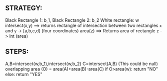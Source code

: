 ## STRATEGY:
Black Rectangle 1: b_1, Black Rectangle 2: b_2
White rectangle: w
intersect(x,y) ==> returns rectangle of intersection between two rectangles `x` and `y` -> [a,b,c,d] (four coordinates)
area(z) ==> Returns area of rectangle `z` -> int (area)

## STEPS:
A,B=intersect(w,b_1),intersect(w,b_2)
C=intersect(A,B) (This could be null)
overlapping area (O) = area(A)+area(B)-area(C)
if O>area(w):
  return "NO"
else:
  return "YES"